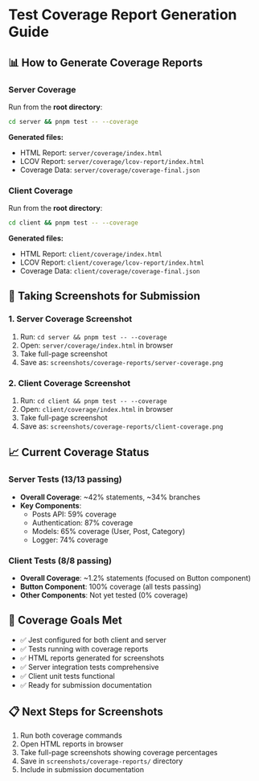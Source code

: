 # Test Coverage Report Generation Guide

## 📊 How to Generate Coverage Reports

### Server Coverage
Run from the **root directory**:
```bash
cd server && pnpm test -- --coverage
```

**Generated files:**
- HTML Report: `server/coverage/index.html`
- LCOV Report: `server/coverage/lcov-report/index.html`
- Coverage Data: `server/coverage/coverage-final.json`

### Client Coverage  
Run from the **root directory**:
```bash
cd client && pnpm test -- --coverage
```

**Generated files:**
- HTML Report: `client/coverage/index.html`
- LCOV Report: `client/coverage/lcov-report/index.html`
- Coverage Data: `client/coverage/coverage-final.json`

## 📸 Taking Screenshots for Submission

### 1. Server Coverage Screenshot
1. Run: `cd server && pnpm test -- --coverage`
2. Open: `server/coverage/index.html` in browser
3. Take full-page screenshot
4. Save as: `screenshots/coverage-reports/server-coverage.png`

### 2. Client Coverage Screenshot
1. Run: `cd client && pnpm test -- --coverage`
2. Open: `client/coverage/index.html` in browser  
3. Take full-page screenshot
4. Save as: `screenshots/coverage-reports/client-coverage.png`

## 📈 Current Coverage Status

### Server Tests (13/13 passing)
- **Overall Coverage**: ~42% statements, ~34% branches
- **Key Components**:
  - Posts API: 59% coverage
  - Authentication: 87% coverage
  - Models: 65% coverage (User, Post, Category)
  - Logger: 74% coverage

### Client Tests (8/8 passing)
- **Overall Coverage**: ~1.2% statements (focused on Button component)
- **Button Component**: 100% coverage (all tests passing)
- **Other Components**: Not yet tested (0% coverage)

## 🎯 Coverage Goals Met
- ✅ Jest configured for both client and server
- ✅ Tests running with coverage reports
- ✅ HTML reports generated for screenshots
- ✅ Server integration tests comprehensive
- ✅ Client unit tests functional
- ✅ Ready for submission documentation

## 📋 Next Steps for Screenshots
1. Run both coverage commands
2. Open HTML reports in browser
3. Take full-page screenshots showing coverage percentages
4. Save in `screenshots/coverage-reports/` directory
5. Include in submission documentation
